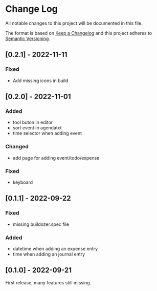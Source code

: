 # Change Log
All notable changes to this project will be documented in this file.
 
The format is based on [Keep a Changelog](http://keepachangelog.com/)
and this project adheres to [Semantic Versioning](http://semver.org/).

## [0.2.1] - 2022-11-11
### Fixed
- Add missing icons in build

## [0.2.0] - 2022-11-01
### Added
- tool buton in editor
- sort event in agendatxt
- time selector when adding event
### Changed
- add page for adding event/todo/expense
### Fixed 
- keyboard

## [0.1.1] - 2022-09-22
### Fixed
- missing buildozer.spec file
### Added
- datetime when adding an expense entry
- time when adding an journal entry

## [0.1.0] - 2022-09-21

First release, many features still missing.
